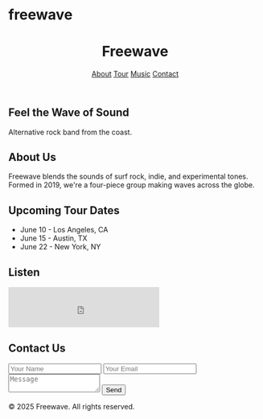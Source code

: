 # freewave
<!DOCTYPE html>
<html lang="en">
<head>
  <meta charset="UTF-8" />
  <meta name="viewport" content="width=device-width, initial-scale=1.0"/>
  <title>Freewave Band</title>
  <link rel="stylesheet" href="style.css"/>
</head>
<body>

  <header>
    <h1>Freewave</h1>
    <nav>
      <a href="#bio">About</a>
      <a href="#tour">Tour</a>
      <a href="#music">Music</a>
      <a href="#contact">Contact</a>
    </nav>
  </header>

  <section class="hero">
    <h2>Feel the Wave of Sound</h2>
    <p>Alternative rock band from the coast.</p>
  </section>

  <section id="bio" class="section">
    <h2>About Us</h2>
    <p>Freewave blends the sounds of surf rock, indie, and experimental tones. Formed in 2019, we're a four-piece group making waves across the globe.</p>
  </section>

  <section id="tour" class="section">
    <h2>Upcoming Tour Dates</h2>
    <ul>
      <li>June 10 - Los Angeles, CA</li>
      <li>June 15 - Austin, TX</li>
      <li>June 22 - New York, NY</li>
    </ul>
  </section>

  <section id="music" class="section">
    <h2>Listen</h2>
    <iframe src="https://open.spotify.com/embed/artist/your_artist_id" width="300" height="80" frameborder="0" allowtransparency="true" allow="encrypted-media"></iframe>
  </section>

  <section id="contact" class="section">
    <h2>Contact Us</h2>
    <form id="contact-form">
      <input type="text" placeholder="Your Name" required />
      <input type="email" placeholder="Your Email" required />
      <textarea placeholder="Message" required></textarea>
      <button type="submit">Send</button>
    </form>
  </section>

  <footer>
    <p>&copy; 2025 Freewave. All rights reserved.</p>
  </footer>

  <script src="script.js"></script>
</body>
</html>
